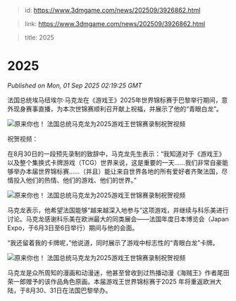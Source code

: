 > id: https://www.3dmgame.com/news/202509/3926862.html

> link: https://www.3dmgame.com/news/202509/3926862.html

> title: 2025

# 2025
_Published on Mon, 01 Sep 2025 02:19:25 GMT_

法国总统埃马纽埃尔·马克龙在《游戏王》2025年世界锦标赛于巴黎举行期间，意外现身赛事直播，为本次世锦赛顺利召开献上祝福，并展示了他的“青眼白龙”。

![原来你也！ 法国总统马克龙为2025游戏王世锦赛录制祝贺视频](https://img.3dmgame.com/uploads/images/news/20250901/1756693082_687431.jpg)

祝贺视频：

在8月30日的一段预先录制的致辞中，马克龙先生表示：“我知道对于《游戏王》以及整个集换式卡牌游戏（TCG）世界来说，这是重要的一天……我们非常自豪能够举办本届世界锦标赛……（并且）能让来自世界各地的所有爱好者齐聚法国，尽情投入他们的热情、他们的游戏、他们的世界。”

![原来你也！ 法国总统马克龙为2025游戏王世锦赛录制祝贺视频](https://img.3dmgame.com/uploads/images/news/20250901/1756693082_987269_jpg_r.jpg)

马克龙表示，他希望法国能够“越来越深入地参与”这项游戏，并继续与科乐美进行讨论。马克龙感谢科乐美在欧洲最大的同类展会——法国年度日本博览会（Japan Expo，于6月3日至6日举行）期间与他的会面。

“我还留着我的卡牌呢，”他说道，同时展示了游戏中标志性的“青眼白龙”卡牌。

![原来你也！ 法国总统马克龙为2025游戏王世锦赛录制祝贺视频](https://img.3dmgame.com/uploads/images/news/20250901/1756693082_410019.jpg)

马克龙是众所周知的漫画和动漫迷，他甚至曾收到过热播动漫《海贼王》作者尾田荣一郎赠予的该作品角色原画。本届游戏王世界锦标赛于2025 年将重返欧洲大陆，于8月30、31日在法国巴黎举办。
